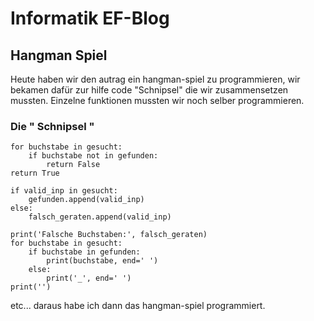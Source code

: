 # Informatik EF-Blog

## Hangman Spiel
Heute haben wir den autrag ein hangman-spiel zu programmieren, wir bekamen dafür zur hilfe code "Schnipsel" die wir zusammensetzen mussten. Einzelne funktionen mussten wir noch selber programmieren.

### Die " Schnipsel "
```
for buchstabe in gesucht:
    if buchstabe not in gefunden:
        return False
return True
```
```
if valid_inp in gesucht:
    gefunden.append(valid_inp)
else:
    falsch_geraten.append(valid_inp)
```
```
print('Falsche Buchstaben:', falsch_geraten)
for buchstabe in gesucht:
    if buchstabe in gefunden:
        print(buchstabe, end=' ')
    else:
        print('_', end=' ')
print('')
```
etc...
daraus habe ich dann das hangman-spiel programmiert.